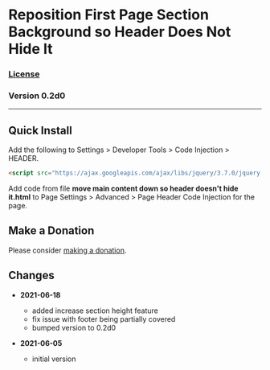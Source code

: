 # Reposition First Page Section Background so Header Does Not Hide It

### [License][99]

### Version 0.2d0

---

## Quick Install

Add the following to Settings > Developer Tools > Code Injection > HEADER.

```html
<script src="https://ajax.googleapis.com/ajax/libs/jquery/3.7.0/jquery.min.js"></script>
```

Add code from file **move main content down so header doesn't hide it.html** to
Page Settings > Advanced > Page Header Code Injection for the page.

## Make a Donation

Please consider [making a donation](https://github.com/tomsWebConsulting/twcsl#make-a-donation).

## Changes

* **2021-06-18**

  * added increase section height feature
  * fix issue with footer being partially covered
  * bumped version to 0.2d0
  
* **2021-06-05**

  * initial version

[99]: https://github.com/tomsWebConsulting/twcsl/blob/main/LICENSE.txt#L1
